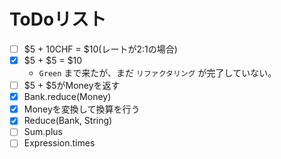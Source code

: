 # ToDoリスト
- [ ] $5 + 10CHF = $10(レートが2:1の場合)
- [x] $5 + $5 = $10
    - `Green` まで来たが、まだ `リファクタリング` が完了していない。
- [ ] $5 + $5がMoneyを返す
- [x] Bank.reduce(Money)
- [x] Moneyを変換して換算を行う
- [x] Reduce(Bank, String)
- [ ] Sum.plus
- [ ] Expression.times
